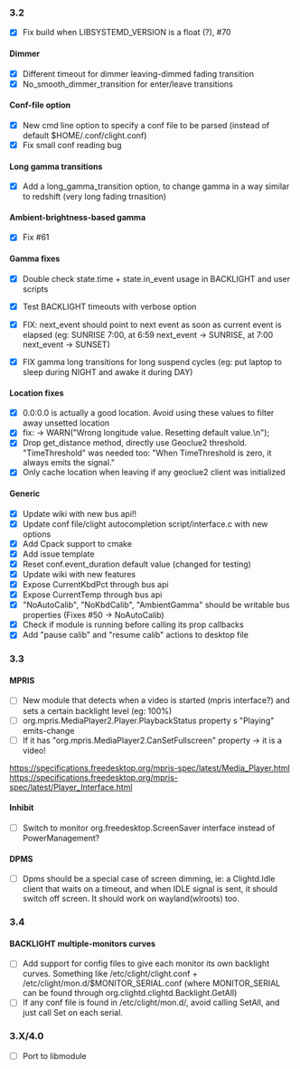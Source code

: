 ### 3.2
- [x] Fix build when LIBSYSTEMD_VERSION is a float (?), #70

#### Dimmer
- [x] Different timeout for dimmer leaving-dimmed fading transition
- [x] No_smooth_dimmer_transition for enter/leave transitions

#### Conf-file option
- [x] New cmd line option to specify a conf file to be parsed (instead of default $HOME/.conf/clight.conf)
- [x] Fix small conf reading bug

#### Long gamma transitions
- [x] Add a long_gamma_transition option, to change gamma in a way similar to redshift (very long fading trnasition)

#### Ambient-brightness-based gamma
- [x] Fix #61

#### Gamma fixes
- [x] Double check state.time + state.in_event usage in BACKLIGHT and user scripts
- [x] Test BACKLIGHT timeouts with verbose option

- [x] FIX: next_event should point to next event as soon as current event is elapsed (eg: SUNRISE 7:00, at 6:59 next_event -> SUNRISE, at 7:00 next_event -> SUNSET)
- [x] FIX gamma long transitions for long suspend cycles (eg: put laptop to sleep during NIGHT and awake it during DAY)

#### Location fixes
- [x] 0.0:0.0 is actually a good location. Avoid using these values to filter away unsetted location
- [x] fix: ->  WARN("Wrong longitude value. Resetting default value.\n");
- [x] Drop get_distance method, directly use Geoclue2 threshold. "TimeThreshold" was needed too: "When TimeThreshold is zero, it always emits the signal."
- [x] Only cache location when leaving if any geoclue2 client was initialized

#### Generic
- [x] Update wiki with new bus api!!
- [x] Update conf file/clight autocompletion script/interface.c with new options
- [x] Add Cpack support to cmake
- [x] Add issue template
- [x] Reset conf.event_duration default value (changed for testing)
- [x] Update wiki with new features
- [x] Expose CurrentKbdPct through bus api
- [x] Expose CurrentTemp through bus api
- [x] "NoAutoCalib", "NoKbdCalib", "AmbientGamma" should be writable bus properties (Fixes #50 -> NoAutoCalib)
- [x] Check if module is running before calling its prop callbacks
- [x] Add "pause calib" and "resume calib" actions to desktop file

### 3.3

#### MPRIS
- [ ] New module that detects when a video is started (mpris interface?) and sets a certain backlight level (eg: 100%)
- [ ] org.mpris.MediaPlayer2.Player.PlaybackStatus                     property  s         "Playing"                                emits-change
- [ ] If it has "org.mpris.MediaPlayer2.CanSetFullscreen" property -> it is a video!

https://specifications.freedesktop.org/mpris-spec/latest/Media_Player.html  
https://specifications.freedesktop.org/mpris-spec/latest/Player_Interface.html  

#### Inhibit
- [ ] Switch to monitor org.freedesktop.ScreenSaver interface instead of PowerManagement?

#### DPMS
- [ ] Dpms should be a special case of screen dimming, ie: a Clightd.Idle client that waits on a timeout, and when IDLE signal is sent, it should switch off screen.
It should work on wayland(wlroots) too.

### 3.4

#### BACKLIGHT multiple-monitors curves
- [ ] Add support for config files to give each monitor its own backlight curves. Something like /etc/clight/clight.conf + /etc/clight/mon.d/$MONITOR_SERIAL.conf (where MONITOR_SERIAL can be found through org.clightd.clightd.Backlight.GetAll)
- [ ] If any conf file is found in /etc/clight/mon.d/, avoid calling SetAll, and just call Set on each serial.

### 3.X/4.0
- [ ] Port to libmodule
